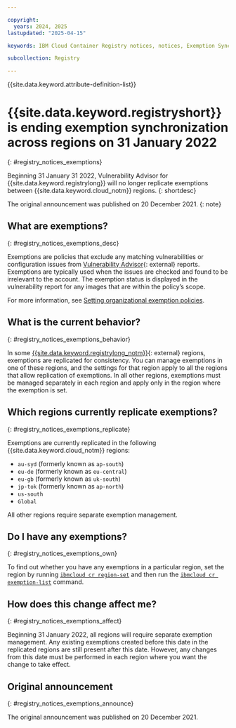 ```yaml
---

copyright:
  years: 2024, 2025
lastupdated: "2025-04-15"

keywords: IBM Cloud Container Registry notices, notices, Exemption Synchronization, replicate exemptions, exemptions, regions

subcollection: Registry

---
```


{{site.data.keyword.attribute-definition-list}}


# {{site.data.keyword.registryshort}} is ending exemption synchronization across regions on 31 January 2022
{: #registry_notices_exemptions}

Beginning 31 January 31 2022, Vulnerability Advisor for {{site.data.keyword.registrylong}} will no longer replicate exemptions between {{site.data.keyword.cloud_notm}} regions.
{: shortdesc}

The original announcement was published on 20 December 2021.
{: note}

## What are exemptions?
{: #registry_notices_exemptions_desc}

Exemptions are policies that exclude any matching vulnerabilities or configuration issues from [Vulnerability Advisor](https://cloud.ibm.com/apidocs/vulnerability-advisor){: external} reports. Exemptions are typically used when the issues are checked and found to be irrelevant to the account. The exemption status is displayed in the vulnerability report for any images that are within the policy’s scope.

For more information, see [Setting organizational exemption policies](/docs/Registry?topic=Registry-va_index&interface=ui#va_managing_policy).

## What is the current behavior?
{: #registry_notices_exemptions_behavior}

In some [{{site.data.keyword.registrylong_notm}}](https://www.ibm.com/products/container-registry){: external} regions, exemptions are replicated for consistency. You can manage exemptions in one of these regions, and the settings for that region apply to all the regions that allow replication of exemptions. In all other regions, exemptions must be managed separately in each region and apply only in the region where the exemption is set.

## Which regions currently replicate exemptions?
{: #registry_notices_exemptions_replicate}

Exemptions are currently replicated in the following {{site.data.keyword.cloud_notm}} regions:

- `au-syd` (formerly known as `ap-south`)
- `eu-de` (formerly known as `eu-central`)
- `eu-gb` (formerly known as `uk-south`)
- `jp-tok` (formerly known as `ap-north`)
- `us-south`
- `Global`

All other regions require separate exemption management.

## Do I have any exemptions?
{: #registry_notices_exemptions_own}

To find out whether you have any exemptions in a particular region, set the region by running [`ibmcloud cr region-set`](/docs/Registry?topic=Registry-containerregcli#bx_cr_region_set) and then run the [`ibmcloud cr exemption-list`](/docs/Registry?topic=Registry-containerregcli#bx_cr_exemption_list) command.

## How does this change affect me?
{: #registry_notices_exemptions_affect}

Beginning 31 January 2022, all regions will require separate exemption management. Any existing exemptions created before this date in the replicated regions are still present after this date. However, any changes from this date must be performed in each region where you want the change to take effect.

## Original announcement
{: #registry_notices_exemptions_announce}

The original announcement was published on 20 December 2021.
